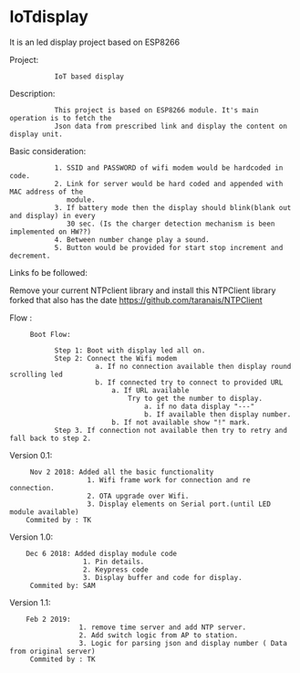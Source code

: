 # IoTdisplay
It is an led display project based on ESP8266 


 Project:   
 
               IoT based display 
  
 Description: 
 
               This project is based on ESP8266 module. It's main operation is to fetch the 
               Json data from prescribed link and display the content on display unit.
               
 Basic consideration:
 
               1. SSID and PASSWORD of wifi modem would be hardcoded in code.
               2. Link for server would be hard coded and appended with MAC address of the 
                  module.
               3. If battery mode then the display should blink(blank out and display) in every 
                  30 sec. (Is the charger detection mechanism is been implemented on HW??)
               4. Between number change play a sound.
               5. Button would be provided for start stop increment and decrement.
 
 Links fo be followed:
 
 Remove your current NTPclient library and install this NTPClient library forked that also has the date
       https://github.com/taranais/NTPClient
 
 Flow :
 
         Boot Flow:
         
               Step 1: Boot with display led all on.
               Step 2: Connect the Wifi modem
                         a. If no connection available then display round scrolling led
                         b. If connected try to connect to provided URL
                             a. If URL available
                                 Try to get the number to display.
                                     a. if no data display "---"
                                     b. If available then display number.
                             b. If not available show "!" mark.
               Step 3. If connection not available then try to retry and fall back to step 2.
               
 Version 0.1: 
 
         Nov 2 2018: Added all the basic functionality
                       1. Wifi frame work for connection and re connection.
                       2. OTA upgrade over Wifi.
                       3. Display elements on Serial port.(until LED module available)
        Commited by : TK

Version 1.0:

        Dec 6 2018: Added display module code
                      1. Pin details.
                      2. Keypress code
                      3. Display buffer and code for display.
         Commited by: SAM
 
 Version 1.1:
 
        Feb 2 2019:
                     1. remove time server and add NTP server.
                     2. Add switch logic from AP to station.
                     3. Logic for parsing json and display number ( Data from original server)
         Commited by : TK
